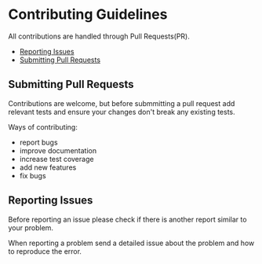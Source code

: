 # Contributing Guidelines
All contributions are handled through Pull Requests(PR).

* [Reporting Issues](#Reporting-Issues)
* [Submitting Pull Requests](#Submitting-Pull-Requests)

## Submitting Pull Requests
Contributions are welcome, but before submmitting a pull request add relevant tests and ensure your changes don't break any existing tests.

Ways of contributing:
* report bugs
* improve documentation
* increase test coverage
* add new features
* fix bugs

## Reporting Issues
Before reporting an issue please check if there is another report similar to your problem.

When reporting a problem send a detailed issue about the problem and how to reproduce the error.